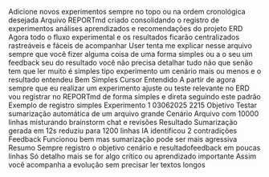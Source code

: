 Adicione novos experimentos sempre no topo ou na ordem cronológica desejada
 Arquivo REPORTmd criado consolidando o registro de experimentos análises aprendizados e recomendações do projeto ERD
Agora todo o fluxo experimental e os resultados ficarão centralizados rastreáveis e fáceis de acompanhar
User
tenta me explicar nesse arquivo sempre que você fizer alguma coisa de uma forma simples ou a o seu um feedback seu do resultado você não precisa detalhar tudo não que senão tem que ler muito é simples tipo experimento um cenário mais ou menos e o resultado entendeu Bem Simples
Cursor
 Entendido
A partir de agora sempre que eu realizar um experimento ajuste ou teste relevante no ERD vou registrar no REPORTmd de forma simples e direta seguindo este padrão
 Exemplo de registro simples
 Experimento 1  03062025 2215
 Objetivo Testar sumarização automática de um arquivo grande
 Cenário Arquivo com 10000 linhas misturando brainstorm chat e revisões
 Resultado Sumarização gerada em 12s reduziu para 1200 linhas IA identificou 2 contradições
 Feedback Funcionou bem mas sumarização pode ser mais agressiva
Resumo
 Sempre registro o objetivo cenário e resultadofeedback em poucas linhas
 Só detalho mais se for algo crítico ou aprendizado importante
 Assim você acompanha a evolução sem precisar ler textos longos